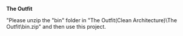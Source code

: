 **The Outfit**

"Please unzip the "bin" folder in "The Outfit(Clean Architecture)\The Outfit\bin.zip" and then use this project.
